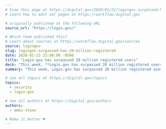 ```yaml
---
# View this page at https://digital.gov/2020/01/22/logingov-surpassed-has-20-million-registered
# Learn how to edit our pages at https://workflow.digital.gov

# originally published at the following URL
source_url: "https://login.gov/"

# Which team published this?
# Learn about sources at https://workflow.digital.gov/sources
source: logingov
slug: logingov-surpassed-has-20-million-registered
date: 2020-01-22 23:00:00 -0500
title: "Login.gov has surpassed 20 million registered users"
deck: "This week, **Login.gov has surpassed 20 million registered users!** :tada: Congratulations to the team for hitting this milestone while keeping the product simple and secure for the public."
summary: "This week, Login.gov has surpassed 20 million registered users! Congratulations to the team for hitting this milestone while keeping the product simple and secure for the public."

# see all topics at https://digital.gov/topics
topics: 
  - security
  - login-gov

# see all authors at https://digital.gov/authors
authors: 
  - amos-stone

# Make it better ♥
---
```

